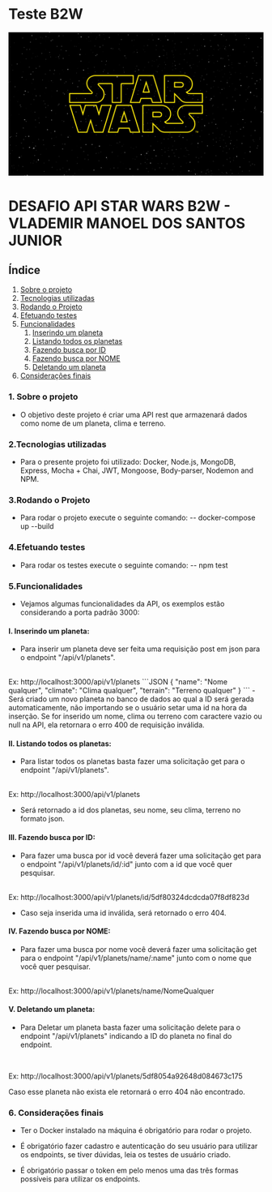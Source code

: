# Teste B2W

<div align="center">
  <img src="star-wars.jpg"/> 
</div>

# DESAFIO API STAR WARS B2W - VLADEMIR MANOEL DOS SANTOS JUNIOR

## Índice

 <ol>
  <li><a href="#Sobre">Sobre o projeto</a></li>
  <li><a href="#Tecnologias">Tecnologias utilizadas</a></li>
  <li><a href="#Rodando">Rodando o Projeto</a></li>
  <li><a href="#Testes">Efetuando testes</a></li>
  <li><a href="#Funcionalidades">Funcionalidades</a>
    <ol>
      <li><a href="#Insere">Inserindo um planeta</a></li>
      <li><a href="#Lista">Listando todos os planetas</a></li>
      <li><a href="#BuscaId">Fazendo busca por ID</a></li>
      <li><a href="#BuscaNome">Fazendo busca por NOME</a></li>
      <li><a href="#Deleta">Deletando um planeta</a></li>
    </ol>
  </li>
  <li><a href="#Final">Considerações finais</a>
 
</ol> 

<dl>
  
### <a name="Sobre">1. Sobre o projeto</a> 

- O objetivo deste projeto é criar uma API rest que armazenará dados como nome de um planeta, clima e terreno.

### <a name="Tecnologias">2.Tecnologias utilizadas</a> 
- Para o presente projeto foi utilizado: Docker, Node.js, MongoDB, Express, Mocha + Chai, JWT, Mongoose, Body-parser, Nodemon and NPM.

### <a name="Rodando">3.Rodando o Projeto</a>
- Para rodar o projeto execute o seguinte comando:
-- docker-compose up --build

### <a name="Testes">4.Efetuando testes</a>  

- Para rodar os testes execute o seguinte comando:
-- npm test

### <a name="Funcionalidades">5.Funcionalidades</a>

- Vejamos algumas funcionalidades da API, os exemplos estão considerando a porta padrão 3000:

#### <a name="Insere">I. Inserindo um planeta:</a>  

- Para inserir um planeta deve ser feita uma requisição post em json para o endpoint "/api/v1/planets".
<br/>
Ex:
http://localhost:3000/api/v1/planets
```JSON
{
   "name": "Nome qualquer",
   "climate": "Clima qualquer",
   "terrain": "Terreno qualquer"
}
```
- Será criado um novo planeta no banco de dados ao qual a ID será gerada automaticamente, não importando se o usuário setar uma id na hora da inserção. Se for inserido um nome, clima ou terreno com caractere vazio ou null na API, ela retornara o erro 400 de requisição inválida.

#### <a name="Lista">II. Listando todos os planetas:</a>

- Para listar todos os planetas basta fazer uma solicitação get para o endpoint "/api/v1/planets".
<br/>
Ex:
http://localhost:3000/api/v1/planets

- Será retornado a id dos planetas, seu nome, seu clima, terreno no formato json.

#### <a name="BuscaId">III. Fazendo busca por ID:</a>

- Para fazer uma busca por id você deverá fazer uma solicitação get para o endpoint "/api/v1/planets/id/:id" junto com a id que você quer pesquisar. 

<br/>
Ex:
http://localhost:3000/api/v1/planets/id/5df80324dcdcda07f8df823d

- Caso seja inserida uma id inválida, será retornado o erro 404. 

#### <a name="BuscaNome">IV. Fazendo busca por NOME:</a>

- Para fazer uma busca por nome você deverá fazer uma solicitação get para o endpoint "/api/v1/planets/name/:name" junto com o nome que você quer pesquisar. 
<br/>
Ex:
http://localhost:3000/api/v1/planets/name/NomeQualquer

#### <a name="Deleta">V. Deletando um planeta:</a>

- Para Deletar um planeta basta fazer uma solicitação delete para o endpoint "/api/v1/planets" indicando a ID do planeta no final do endpoint.
<br/>

Ex: http://localhost:3000/api/v1/planets/5df8054a92648d084673c175

Caso esse planeta não exista ele retornará o erro 404 não encontrado.

### <a name="Final">6. Considerações finais</a>

- Ter o Docker instalado na máquina é obrigatório para rodar o projeto.

- É obrigatório fazer cadastro e autenticação do seu usuário para utilizar os endpoints, se tiver dúvidas, leia os testes de usuário criado.

- É obrigatório passar o token em pelo menos uma das três formas possíveis para utilizar os endpoints.

